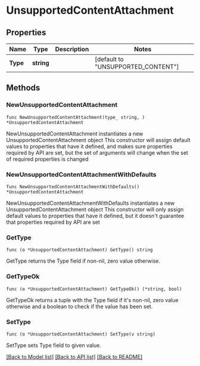 # UnsupportedContentAttachment

## Properties

Name | Type | Description | Notes
------------ | ------------- | ------------- | -------------
**Type** | **string** |  | [default to "UNSUPPORTED_CONTENT"]

## Methods

### NewUnsupportedContentAttachment

`func NewUnsupportedContentAttachment(type_ string, ) *UnsupportedContentAttachment`

NewUnsupportedContentAttachment instantiates a new UnsupportedContentAttachment object
This constructor will assign default values to properties that have it defined,
and makes sure properties required by API are set, but the set of arguments
will change when the set of required properties is changed

### NewUnsupportedContentAttachmentWithDefaults

`func NewUnsupportedContentAttachmentWithDefaults() *UnsupportedContentAttachment`

NewUnsupportedContentAttachmentWithDefaults instantiates a new UnsupportedContentAttachment object
This constructor will only assign default values to properties that have it defined,
but it doesn't guarantee that properties required by API are set

### GetType

`func (o *UnsupportedContentAttachment) GetType() string`

GetType returns the Type field if non-nil, zero value otherwise.

### GetTypeOk

`func (o *UnsupportedContentAttachment) GetTypeOk() (*string, bool)`

GetTypeOk returns a tuple with the Type field if it's non-nil, zero value otherwise
and a boolean to check if the value has been set.

### SetType

`func (o *UnsupportedContentAttachment) SetType(v string)`

SetType sets Type field to given value.



[[Back to Model list]](../README.md#documentation-for-models) [[Back to API list]](../README.md#documentation-for-api-endpoints) [[Back to README]](../README.md)


